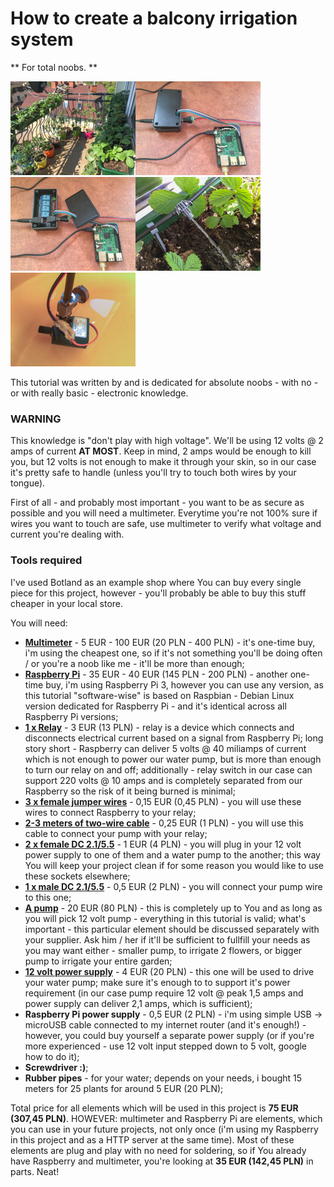 # How to create a balcony irrigation system
** For total noobs. **

![Raspberry Irrigation Image](https://raw.githubusercontent.com/GaborWnuk/raspberry-irrigation/master/images/IMG_2467.jpg)![Raspberry Irrigation Image](https://raw.githubusercontent.com/GaborWnuk/raspberry-irrigation/master/images/IMG_2462.jpg)
![Raspberry Irrigation Image](https://raw.githubusercontent.com/GaborWnuk/raspberry-irrigation/master/images/IMG_2463.jpg)![Raspberry Irrigation Image](https://raw.githubusercontent.com/GaborWnuk/raspberry-irrigation/master/images/IMG_2466.jpg)![Raspberry Irrigation Image](https://raw.githubusercontent.com/GaborWnuk/raspberry-irrigation/master/images/IMG_2465.jpg)

This tutorial was written by and is dedicated for absolute noobs - with no - or with really basic - electronic knowledge.

### WARNING
This knowledge is "don't play with high voltage". We'll be using 12 volts @ 2 amps of current **AT MOST**. Keep in mind, 2 amps would be enough to kill you, but 12 volts is not enough to make it through your skin, so in our case it's pretty safe to handle (unless you'll try to touch both wires by your tongue).

First of all - and probably most important - you want to be as secure as possible and you will need a multimeter. Everytime you're not 100% sure if wires you want to touch are safe, use multimeter to verify what voltage and current you're dealing with.

### Tools required
I've used Botland as an example shop where You can buy every single piece for this project, however - you'll probably be able to buy this stuff cheaper in your local store.

You will need:

- **[Multimeter](http://botland.com.pl/mierniki-uniwersalne/989-miernik-uniwersalny-uni-t-ut20b.html)** - 5 EUR - 100 EUR (20 PLN - 400 PLN) - it's one-time buy, i'm using the cheapest one, so if it's not something you'll be doing often / or you're a noob like me - it'll be more than enough;
- **[Raspberry Pi](http://botland.com.pl/moduly-i-zestawy-raspberry-pi-a-i-b/2543-raspberry-pi-model-bplus-512mb-ram.html)** - 35 EUR - 40 EUR (145 PLN - 200 PLN) - another one-time buy, i'm using Raspberry Pi 3, however you can use any version, as this tutorial "software-wise" is based on Raspbian - Debian Linux version dedicated for Raspberry Pi - and it's identical across all Raspberry Pi versions;
- **[1 x Relay](http://botland.com.pl/przekazniki/1293-modul-przekaznika-rm1-z-izolacja-optoelektroniczna.html)** - 3 EUR (13 PLN) - relay is a device which connects and disconnects electrical current based on a signal from Raspberry Pi; long story short - Raspberry can deliver 5 volts @ 40 miliamps of current which is not enough to power our water pump, but is more than enough to turn our relay on and off; additionally - relay switch in our case can support 220 volts @  10 amps and is completely separated from our Raspberry so the risk of it being burned is minimal;
- **[3 x female jumper wires](http://botland.com.pl/zlacza-idc/1922-przewod-idc10-zeski-piny-zeskie.html)** - 0,15 EUR (0,45 PLN) - you will use these wires to connect Raspberry to your relay;
- **[2-3 meters of two-wire cable](http://botland.com.pl/przewody-wielozylowe/3139-przewod-alarmowy-2-zylowy-05-mm-100-mb.html)** - 0,25 EUR (1 PLN) - you will use this cable to connect your pump with your relay;
- **[2 x female DC 2.1/5.5](http://botland.com.pl/szybkozlacza/1804-gniazdo-dc-55-x-21-mm-z-szybkozlaczem-.html)** - 1 EUR (4 PLN) - you will plug in your 12 volt power supply to one of them and a water pump to the another; this way You will keep your project clean if for some reason you would like to use these sockets elsewhere;
- **[1 x male DC 2.1/5.5](http://botland.com.pl/szybkozlacza/1590-wtyk-dc-55-x-21-mm-z-szybkozlaczem.html)** - 0,5 EUR (2 PLN) - you will connect your pump wire to this one;
- **[A pump](http://botland.com.pl/pompy/1994-pompa-do-cieczy-12v-350-gph-34.html)** - 20 EUR (80 PLN) - this is completely up to You and as long as you will pick 12 volt pump - everything in this tutorial is valid; what's important - this particular element should be discussed separately with your supplier. Ask him / her if it'll be sufficient to fullfill your needs as you may want either - smaller pump, to irrigate 2 flowers, or bigger pump to irrigate your entire garden;
- **[12 volt power supply](http://botland.com.pl/zasilacze-sieciowe-12-v/2999-zasilacz-impulsowy-12v-21a-wtyk-dc-55-25-mm.html)** - 4 EUR (20 PLN) - this one will be used to drive your water pump; make sure it's enough to to support it's power requirement (in our case pump require 12 volt @ peak 1,5 amps and power supply can deliver 2,1 amps, which is sufficient);
- **Raspberry Pi power supply** - 0,5 EUR (2 PLN) - i'm using simple USB -> microUSB cable connected to my internet router (and it's enough!) - however, you could buy yourself a separate power supply (or if you're more experienced - use 12 volt input stepped down to 5 volt, google how to do it);
- **Screwdriver :)**;
- **Rubber pipes** - for your water; depends on your needs, i bought 15 meters for 25 plants for around 5 EUR (20 PLN);

Total price for all elements which will be used in this project is **75 EUR (307,45 PLN)**. HOWEVER: multimeter and Raspberry Pi are elements, which you can use in your future projects, not only once (i'm using my Raspberry in this project and as a HTTP server at the same time). Most of these elements are plug and play with no need for soldering, so if You already have Raspberry and multimeter, you're looking at **35 EUR (142,45 PLN)** in parts. Neat! 